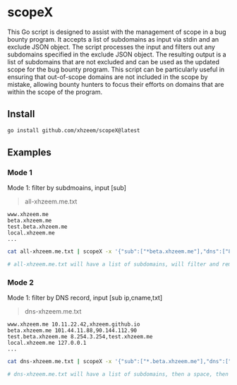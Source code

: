 # scopeX
This Go script is designed to assist with the management of scope in a bug bounty program. It accepts a list of subdomains as input via stdin and an exclude JSON object. The script processes the input and filters out any subdomains specified in the exclude JSON object. The resulting output is a list of subdomains that are not excluded and can be used as the updated scope for the bug bounty program. This script can be particularly useful in ensuring that out-of-scope domains are not included in the scope by mistake, allowing bounty hunters to focus their efforts on domains that are within the scope of the program.

## Install
```bash
go install github.com/xhzeem/scopeX@latest
```

## Examples

### Mode 1
Mode 1: filter by subdmoains, input [sub]

> all-xhzeem.me.txt
```
www.xhzeem.me
beta.xhzeem.me
test.beta.xhzeem.me
local.xhzeem.me
...
```

```bash
cat all-xhzeem.me.txt | scopeX -x '{"sub":["*beta.xhzeem.me"],"dns":["8.254.3.254", "cnm.github.com"]}' -m 1

# all-xhzeem.me.txt will have a list of subdomains, will filter and remove anything maches ^*.beta.xhzeem.me$
```

### Mode 2
Mode 1: filter by DNS record, input [sub ip,cname,txt]

> dns-xhzeem.me.txt
```
www.xhzeem.me 10.11.22.42,xhzeem.github.io
beta.xhzeem.me 101.44.11.88,90.144.112.90
test.beta.xhzeem.me 8.254.3.254,test.xhzeem.me
local.xhzeem.me 127.0.0.1
...
```

```bash
cat dns-xhzeem.me.txt | scopeX -x '{"sub":["*.beta.xhzeem.me"],"dns":["8.254.3.254", "cnm.github.com"]}' -m 2

# dns-xhzeem.me.txt will have a list of subdomains, then a space, then a comma separated DNS records, will filter and remove any in the list ["8.254.3.254", "cnm.github.com"]
```

